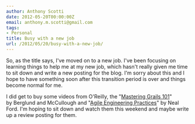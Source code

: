 ```yaml
---
author: Anthony Scotti
date: 2012-05-20T00:00:00Z
email: anthony.m.scotti@gmail.com
tags:
- Personal
title: Busy with a new job
url: /2012/05/20/busy-with-a-new-job/
---
```


So, as the title says, I've moved on to a new job. I've been focusing on learning things to help me at my new job, which hasn't really given me time to sit down and write a new posting for the blog. I'm sorry about this and I hope to have something soon after this transition period is over and things become normal for me.

I did get to buy some videos from O'Reilly, the "[Mastering Grails 101](http://shop.oreilly.com/product/0636920024798.do)" by Berglund and McCullough and "[Agile Engineering Practices](http://shop.oreilly.com/product/0636920020271.do)" by Neal Ford. I'm hoping to sit down and watch them this weekend and maybe write up a review posting for them.